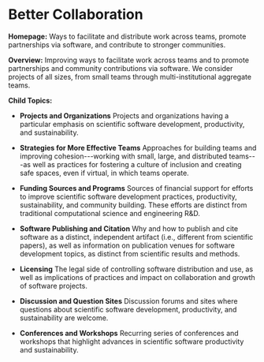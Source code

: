 # Better Collaboration

**Homepage:** Ways to facilitate and distribute work across teams, promote partnerships via software, and contribute to stronger communities.

**Overview:** 
Improving ways to facilitate work across teams and to promote partnerships and community contributions via software. We consider projects of all sizes, from small teams through multi-institutional aggregate teams.  

**Child Topics:**

- **Projects and Organizations**
Projects and organizations having a particular emphasis on scientific software development, productivity, and sustainability.
<!---Topic order: 1--->

- **Strategies for More Effective Teams**
Approaches for building teams and improving cohesion---working with small, large, and distributed teams---as well as practices for fostering a culture of inclusion and creating safe spaces, even if virtual, in which teams operate.
<!---Topic order: 2--->

- **Funding Sources and Programs**
Sources of financial support for efforts to improve scientific software development practices, productivity, sustainability, and community building. These efforts are distinct from traditional computational science and engineering R&D.
<!---Topic order: 3--->

- **Software Publishing and Citation**
Why and how to publish and cite software as a distinct, independent artifact (i.e., different from scientific papers), as well as information on publication venues for software development topics, as distinct from scientific results and methods.
<!---Topic order: 4--->

- **Licensing**
The legal side of controlling software distribution and use, as well as implications of practices and impact on collaboration and growth of software projects.
<!---Topic order: 5--->

- **Discussion and Question Sites**
Discussion forums and sites where questions about scientific software development, productivity, and sustainability are welcome.
<!---Topic order: 6--->

- **Conferences and Workshops**
Recurring series of conferences and workshops that highlight advances in scientific software productivity and sustainability. 
<!---Topic order: 7--->

<!---
Category order: 5
--->
